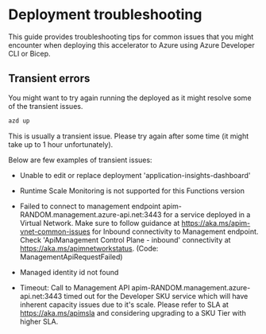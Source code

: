 # Deployment troubleshooting

This guide provides troubleshooting tips for common issues that you might encounter when deploying this accelerator to Azure using Azure Developer CLI or Bicep.

## Transient errors

You might want to try again running the deployed as it might resolve some of the transient issues.

```bash
azd up
```

This is usually a transient issue. Please try again after some time (it might take up to 1 hour unfortunately).

Below are few examples of transient issues:

- Unable to edit or replace deployment 'application-insights-dashboard'

- Runtime Scale Monitoring is not supported for this Functions version

- Failed to connect to management endpoint apim-RANDOM.management.azure-api.net:3443 for a service deployed in a Virtual Network. Make sure to follow guidance at https://aka.ms/apim-vnet-common-issues for Inbound connectivity to Management endpoint. Check 'ApiManagement Control Plane - inbound' connectivity at https://aka.ms/apimnetworkstatus. (Code: ManagementApiRequestFailed)

- Managed identity id not found

- Timeout: Call to Management API apim-RANDOM.management.azure-api.net:3443 timed out for the Developer SKU service which will have inherent capacity issues due to it's scale. Please refer to SLA at https://aka.ms/apimsla and considering upgrading to a SKU Tier with higher SLA.